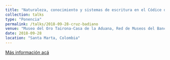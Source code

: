 ```yaml
---
title: "Naturaleza, conocimiento y sistemas de escritura en el Códice de la Cruz-Badiano"
collection: talks
type: "Ponencia"
permalink: /talks/2018-09-28-cruz-badiano
venue: "Museo del Oro Tairona-Casa de la Aduana, Red de Museos del Banco de la República. Serie de charlas y conferencias Trayectorias interculturales: sobre intelectuales y líderes indígenas"
date: 2018-09-28
location: "Santa Marta, Colombia"
---
```


[Más información acá](https://admin.banrepcultural.org/noticias/seminario-trayectorias-interculturales-sobre-intelectuales-y-lideres-indigenas)
